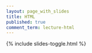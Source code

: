 ```yaml
---
layout: page_with_slides
title: HTML
published: true
comment_term: lecture-html
---
```



{% include slides-toggle.html %}
